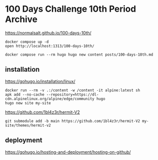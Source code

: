 # 100 Days Challenge 10th Period Archive

https://normalsalt.github.io/100-days-10th/

```
docker compose up -d
open http://localhost:1313/100-days-10th/
```

```
docker compose run --rm hugo hugo new content posts/100-days-10th.md
```

## installation

https://gohugo.io/installation/linux/

```
docker run --rm -v .:/content -w /content -it alpine:latest sh
apk add --no-cache --repository=https://dl-cdn.alpinelinux.org/alpine/edge/community hugo
hugo new site my-site
```

https://github.com/1bl4z3r/hermit-V2

```
git submodule add -b main https://github.com/1bl4z3r/hermit-V2 my-site/themes/hermit-v2
```

## deployment

https://gohugo.io/hosting-and-deployment/hosting-on-github/
